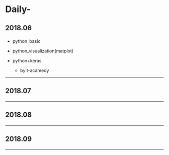 # Daily-

## 2018.06 <P>

* python_basic

* python_visualization(matplot)


* python+keras

  * by t-acamedy

------------------
## 2018.07 <P>
  
------------------
## 2018.08 <P>
  
------------------
## 2018.09 <P>
  
------------------
